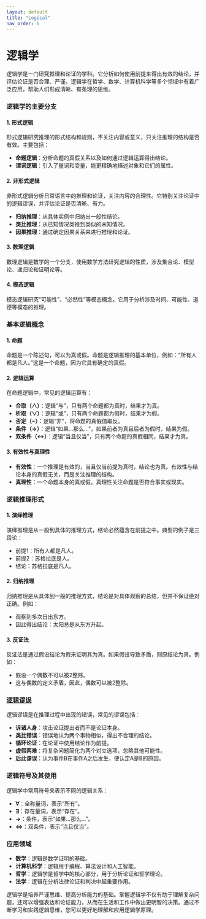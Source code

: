 ```yaml
---
layout: default
title: "Logical"
nav_order: 6
---
```


# 逻辑学

逻辑学是一门研究推理和论证的学科。它分析如何使用前提来得出有效的结论，并评估论证是否合理、严谨。逻辑学在哲学、数学、计算机科学等多个领域中有着广泛应用，帮助人们形成清晰、有条理的思维。

### 逻辑学的主要分支

#### 1. 形式逻辑
形式逻辑研究推理的形式结构和规则，不关注内容或意义，只关注推理的结构是否有效。主要包括：

- **命题逻辑**：分析命题的真假关系以及如何通过逻辑运算得出结论。
- **谓词逻辑**：引入了量词和变量，能更精确地描述对象和它们的属性。

#### 2. 非形式逻辑
非形式逻辑分析日常语言中的推理和论证，关注内容的合理性。它特别关注论证中的逻辑谬误，并评估论证是否清晰、有力。

- **归纳推理**：从具体实例中归纳出一般性结论。
- **类比推理**：从已知情况类推到类似的未知情况。
- **因果推理**：通过确定因果关系来进行推理和论证。

#### 3. 数理逻辑
数理逻辑是数学的一个分支，使用数学方法研究逻辑的性质，涉及集合论、模型论、递归论和证明论等。

#### 4. 模态逻辑
模态逻辑研究“可能性”、“必然性”等模态概念。它用于分析涉及时间、可能性、道德等模态的推理。

### 基本逻辑概念

#### 1. 命题
命题是一个陈述句，可以为真或假。命题是逻辑推理的基本单位，例如：“所有人都是凡人。”这是一个命题，因为它具有确定的真假。

#### 2. 逻辑运算
在命题逻辑中，常见的逻辑运算有：

- **合取（∧）**：逻辑“与”，只有两个命题都为真时，结果才为真。
- **析取（∨）**：逻辑“或”，只有两个命题都为假时，结果才为假。
- **否定（¬）**：逻辑“非”，将命题的真假值取反。
- **条件（→）**：逻辑“如果…那么…”，如果前者为真且后者为假时，结果为假。
- **双条件（↔）**：逻辑“当且仅当”，只有两个命题的真假相同，结果才为真。

#### 3. 有效性与真理性
- **有效性**：一个推理是有效的，当且仅当前提为真时，结论也为真。有效性与结论本身的真假无关，而是关注推理的结构。
- **真理性**：一个命题本身的真或假。真理性关注命题是否符合事实或现实。

### 逻辑推理形式

#### 1. 演绎推理
演绎推理是从一般到具体的推理方式，结论必然蕴含在前提之中。典型的例子是三段论：

- 前提1：所有人都是凡人。
- 前提2：苏格拉底是人。
- 结论：苏格拉底是凡人。

#### 2. 归纳推理
归纳推理是从具体到一般的推理方式，结论是对具体观察的总结，但并不保证绝对正确。例如：

- 观察到多次日出东方。
- 因此得出结论：太阳总是从东方升起。

#### 3. 反证法
反证法是通过假设结论为假来证明其为真。如果假设导致矛盾，则原结论为真。例如：

- 假设一个偶数不可以被2整除。
- 这与偶数的定义矛盾，因此，偶数可以被2整除。

### [逻辑谬误](cognitive-bias)

逻辑谬误是在推理过程中出现的错误，常见的谬误包括：

- **诉诸人身**：攻击论证提出者而不是论证本身。
- **类比错误**：错误地认为两个事物相似，得出不合理的结论。
- **循环论证**：在论证中使用结论作为前提。
- **虚假两难**：将复杂问题简化为两个对立选项，忽略其他可能性。
- **后此谬误**：认为事件B在事件A之后发生，便认定A是B的原因。

### 逻辑符号及其使用

逻辑学中常用符号来表示不同的逻辑关系：

- **∀**：全称量词，表示“所有”。
- **∃**：存在量词，表示“存在”。
- **→**：条件，表示“如果…那么…”。
- **⇔**：双条件，表示“当且仅当”。
  
### 应用领域

- **数学**：逻辑是数学证明的基础。
- **计算机科学**：逻辑用于编程、算法设计和人工智能。
- **哲学**：逻辑学是哲学中的核心部分，用于分析论证和哲学理论。
- **法学**：逻辑在分析法律论证和判决中起重要作用。

逻辑学是培养严谨思维、提高分析能力的基础。掌握逻辑学不仅有助于理解复杂问题，还可以增强表达和论证能力，从而在生活和工作中做出更明智的决策。通过不断学习和实践逻辑思维，您可以更好地理解和应用逻辑学原理。